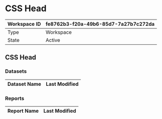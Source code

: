 



# CSS Head

|Workspace ID|fe8762b3-f20a-49b6-85d7-7a27b7c272da|
| :--- | :--- |
|Type|Workspace|
|State|Active|

## CSS Head

### Datasets

|Dataset Name|Last Modified|
| :--- | :--- |

### Reports

|Report Name|Last Modified|
| :--- | :--- |

